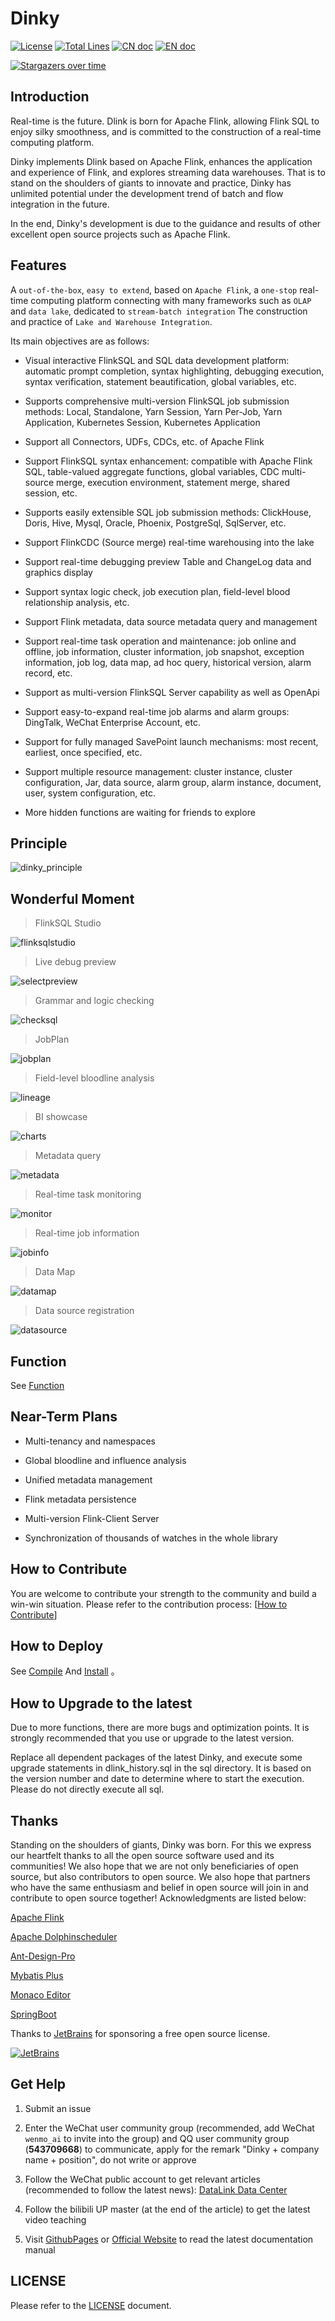 # Dinky

[![License](https://img.shields.io/badge/license-Apache%202-4EB1BA.svg)](https://www.apache.org/licenses/LICENSE-2.0.html)
[![Total Lines](https://tokei.rs/b1/github/DataLinkDC/dlink?category=lines)](https://github.com/DataLinkDC/dlink)
[![CN doc](https://img.shields.io/badge/文档-中文版-blue.svg)](README_zh_CN.md)
[![EN doc](https://img.shields.io/badge/document-English-blue.svg)](README.md)

[![Stargazers over time](https://starchart.cc/DataLinkDC/dlink.svg)](https://starchart.cc/DataLinkDC/dlink)

## Introduction

Real-time is the future. Dlink is born for Apache Flink, allowing Flink SQL to enjoy silky smoothness, and is committed to the construction of a real-time computing platform.

Dinky implements Dlink based on Apache Flink, enhances the application and experience of Flink, and explores streaming data warehouses. That is to stand on the shoulders of giants to innovate and practice, Dinky has unlimited potential under the development trend of batch and flow integration in the future.

In the end, Dinky's development is due to the guidance and results of other excellent open source projects such as Apache Flink.

## Features

A `out-of-the-box`, `easy to extend`, based on `Apache Flink`, a `one-stop` real-time computing platform connecting with many frameworks such as `OLAP` and `data lake`, dedicated to `stream-batch integration` The construction and practice of `Lake and Warehouse Integration`.

Its main objectives are as follows:

- Visual interactive FlinkSQL and SQL data development platform: automatic prompt completion, syntax highlighting, debugging execution, syntax verification, statement beautification, global variables, etc.

- Supports comprehensive multi-version FlinkSQL job submission methods: Local, Standalone, Yarn Session, Yarn Per-Job, Yarn Application, Kubernetes Session, Kubernetes Application

- Support all Connectors, UDFs, CDCs, etc. of Apache Flink

- Support FlinkSQL syntax enhancement: compatible with Apache Flink SQL, table-valued aggregate functions, global variables, CDC multi-source merge, execution environment, statement merge, shared session, etc.

- Supports easily extensible SQL job submission methods: ClickHouse, Doris, Hive, Mysql, Oracle, Phoenix, PostgreSql, SqlServer, etc.

- Support FlinkCDC (Source merge) real-time warehousing into the lake

- Support real-time debugging preview Table and ChangeLog data and graphics display

- Support syntax logic check, job execution plan, field-level blood relationship analysis, etc.

- Support Flink metadata, data source metadata query and management

- Support real-time task operation and maintenance: job online and offline, job information, cluster information, job snapshot, exception information, job log, data map, ad hoc query, historical version, alarm record, etc.

- Support as multi-version FlinkSQL Server capability as well as OpenApi

- Support easy-to-expand real-time job alarms and alarm groups: DingTalk, WeChat Enterprise Account, etc.

- Support for fully managed SavePoint launch mechanisms: most recent, earliest, once specified, etc.

- Support multiple resource management: cluster instance, cluster configuration, Jar, data source, alarm group, alarm instance, document, user, system configuration, etc.

- More hidden functions are waiting for friends to explore

## Principle

![dinky_principle](https://raw.githubusercontent.com/DataLinkDC/dlink/main/dlink-doc/images/main/dinky_principle.png)

## Wonderful Moment

> FlinkSQL Studio

![flinksqlstudio](https://raw.githubusercontent.com/DataLinkDC/dlink/main/dlink-doc/images/060/flinksqlstudio.png)

> Live debug preview

![selectpreview](https://raw.githubusercontent.com/DataLinkDC/dlink/main/dlink-doc/images/060/selectpreview.png)

> Grammar and logic checking

![checksql](https://raw.githubusercontent.com/DataLinkDC/dlink/main/dlink-doc/images/060/checksql.png)

> JobPlan

![jobplan](https://raw.githubusercontent.com/DataLinkDC/dlink/main/dlink-doc/images/060/jobplan.png)

> Field-level bloodline analysis

![lineage](https://raw.githubusercontent.com/DataLinkDC/dlink/main/dlink-doc/images/060/lineage.png)

> BI showcase

![charts](https://raw.githubusercontent.com/DataLinkDC/dlink/main/dlink-doc/images/060/charts.png)

> Metadata query

![metadata](https://raw.githubusercontent.com/DataLinkDC/dlink/main/dlink-doc/images/060/metadata.png)

> Real-time task monitoring

![monitor](https://raw.githubusercontent.com/DataLinkDC/dlink/main/dlink-doc/images/060/monitor.png)

> Real-time job information

![jobinfo](https://raw.githubusercontent.com/DataLinkDC/dlink/main/dlink-doc/images/060/jobinfo.png)

> Data Map

![datamap](https://raw.githubusercontent.com/DataLinkDC/dlink/main/dlink-doc/images/060/datamap.png)

> Data source registration

![datasource](https://raw.githubusercontent.com/DataLinkDC/dlink/main/dlink-doc/images/060/datasource.png)

## Function

See [Function](https://github.com/DataLinkDC/dlink/blob/dev/docs/zh-CN/feature.md)

## Near-Term Plans

- Multi-tenancy and namespaces

- Global bloodline and influence analysis

- Unified metadata management

- Flink metadata persistence

- Multi-version Flink-Client Server

- Synchronization of thousands of watches in the whole library

## How to Contribute

You are welcome to contribute your strength to the community and build a win-win situation. Please refer to the contribution process: [[How to Contribute](https://github.com/DataLinkDC/dlink/blob/dev/docs/zh-CN/developer_guide/how_contribute.md)]

## How to Deploy

See [Compile](https://github.com/DataLinkDC/dlink/blob/dev/docs/zh-CN/quick_start/build.md) And [Install](https://github.com/DataLinkDC/dlink/blob/dev/docs/zh-CN/quick_start/deploy.md) 。

## How to Upgrade to the latest

Due to more functions, there are more bugs and optimization points. It is strongly recommended that you use or upgrade to the latest version.

Replace all dependent packages of the latest Dinky, and execute some upgrade statements in dlink_history.sql in the sql directory. It is based on the version number and date to determine where to start the execution. Please do not directly execute all sql.

## Thanks

Standing on the shoulders of giants, Dinky was born. For this we express our heartfelt thanks to all the open source software used and its communities! We also hope that we are not only beneficiaries of open source, but also contributors to open source. We also hope that partners who have the same enthusiasm and belief in open source will join in and contribute to open source together! Acknowledgments are listed below:

[Apache Flink](https://github.com/apache/flink)

[Apache Dolphinscheduler](https://github.com/apache/dolphinscheduler)

[Ant-Design-Pro](https://github.com/ant-design/ant-design-pro)

[Mybatis Plus](https://github.com/baomidou/mybatis-plus)

[Monaco Editor](https://github.com/Microsoft/monaco-editor)

[SpringBoot]()

Thanks to [JetBrains](https://www.jetbrains.com/?from=dlink) for sponsoring a free open source license.

[![JetBrains](https://raw.githubusercontent.com/DataLinkDC/dlink/main/dlink-doc/images/main/jetbrains.svg)](https://www.jetbrains.com/?from=dlink)

## Get Help

1. Submit an issue

2. Enter the WeChat user community group (recommended, add WeChat `wenmo_ai` to invite into the group) and QQ user community group (**543709668**) to communicate, apply for the remark "Dinky + company name + position", do not write or approve

3. Follow the WeChat public account to get relevant articles (recommended to follow the latest news): [DataLink Data Center](https://mmbiz.qpic.cn/mmbiz_jpg/dyicwnSlTFTp6w4PuJruFaLV6uShCJDkzqwtnbQJrQ90yKDuuIC8tyMU5DK69XZibibx7EPPBRQ3ic81se5UQYs21g/0?wx_fmt=jpeg)

4. Follow the bilibili UP master (at the end of the article) to get the latest video teaching

5. Visit [GithubPages](https://datalinkdc.github.io/dlink/#/) or [Official Website](http://www.dlink.top/#/) to read the latest documentation manual

## LICENSE

Please refer to the [LICENSE](https://github.com/DataLinkDC/dlink/blob/main/LICENSE) document.
